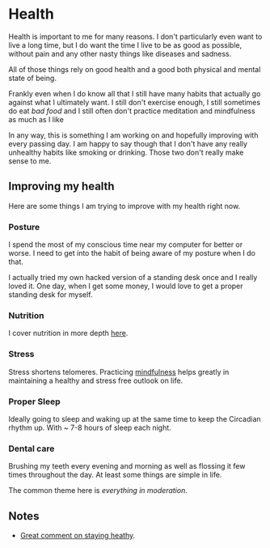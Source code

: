 # Health
Health is important to me for many reasons. I don't particularly even want to live a long time, but I do want the time I live to be as good as possible, without pain and any other nasty things like diseases and sadness.

All of those things rely on good health and a good both physical and mental state of being.

Frankly even when I do know all that I still have many habits that actually go against what I ultimately want. I still don't exercise enough, I still sometimes do eat _bad food_ and I still often don't practice meditation and mindfulness as much as I like

In any way, this is something I am working on and hopefully improving with every passing day. I am happy to say though that I don't have any really unhealthy habits like smoking or drinking. Those two don't really make sense to me.

## Improving my health
Here are some things I am trying to improve with my health right now.

### Posture
I spend the most of my conscious time near my computer for better or worse. I need to get into the habit of being aware of my posture when I do that.

I actually tried my own hacked version of a standing desk once and I really loved it. One day, when I get some money, I would love to get a proper standing desk for myself.

### Nutrition
I cover nutrition in more depth [here](nutrition/nutrition.md).

### Stress
Stress shortens telomeres. Practicing [mindfulness](../mindfulness/mindfulness.md) helps greatly in maintaining a healthy and stress free outlook on life.

### Proper Sleep
Ideally going to sleep and waking up at the same time to keep the Circadian rhythm up. With ~ 7-8 hours of sleep each night.

### Dental care
Brushing my teeth every evening and morning as well as flossing it few times throughout the day. At least some things are simple in life.

The common theme here is _everything in moderation_.

## Notes
- [Great comment on staying heathy](https://www.reddit.com/r/longevity/comments/7hwgo7/for_people_in_their_young_or_middle_ages_now_who/).